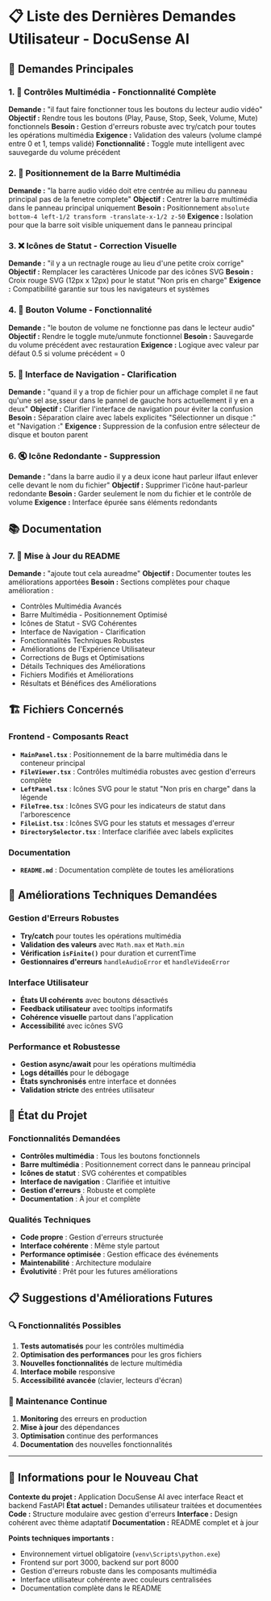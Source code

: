 # 📋 Liste des Dernières Demandes Utilisateur - DocuSense AI

## 🎯 **Demandes Principales**

### 1. **🎵 Contrôles Multimédia - Fonctionnalité Complète**
**Demande :** "il faut faire fonctionner tous les boutons du lecteur audio vidéo"
**Objectif :** Rendre tous les boutons (Play, Pause, Stop, Seek, Volume, Mute) fonctionnels
**Besoin :** Gestion d'erreurs robuste avec try/catch pour toutes les opérations multimédia
**Exigence :** Validation des valeurs (volume clampé entre 0 et 1, temps validé)
**Fonctionnalité :** Toggle mute intelligent avec sauvegarde du volume précédent

### 2. **🎯 Positionnement de la Barre Multimédia**
**Demande :** "la barre audio vidéo doit etre centrée au milieu du panneau principal pas de la fenetre complete"
**Objectif :** Centrer la barre multimédia dans le panneau principal uniquement
**Besoin :** Positionnement `absolute bottom-4 left-1/2 transform -translate-x-1/2 z-50`
**Exigence :** Isolation pour que la barre soit visible uniquement dans le panneau principal

### 3. **❌ Icônes de Statut - Correction Visuelle**
**Demande :** "il y a un rectnagle rouge au lieu d'une petite croix corrige"
**Objectif :** Remplacer les caractères Unicode par des icônes SVG
**Besoin :** Croix rouge SVG (12px x 12px) pour le statut "Non pris en charge"
**Exigence :** Compatibilité garantie sur tous les navigateurs et systèmes

### 4. **🔧 Bouton Volume - Fonctionnalité**
**Demande :** "le bouton de volume ne fonctionne pas dans le lecteur audio"
**Objectif :** Rendre le toggle mute/unmute fonctionnel
**Besoin :** Sauvegarde du volume précédent avec restauration
**Exigence :** Logique avec valeur par défaut 0.5 si volume précédent = 0

### 5. **🎨 Interface de Navigation - Clarification**
**Demande :** "quand il y a trop de fichier pour un affichage complet il ne faut qu'une sel ase,sseur dans le pannel de gauche hors actuellement il y en a deux"
**Objectif :** Clarifier l'interface de navigation pour éviter la confusion
**Besoin :** Séparation claire avec labels explicites "Sélectionner un disque :" et "Navigation :"
**Exigence :** Suppression de la confusion entre sélecteur de disque et bouton parent

### 6. **🔇 Icône Redondante - Suppression**
**Demande :** "dans la barre audio il y a deux icone haut parleur ilfaut enlever celle devant le nom du fichier"
**Objectif :** Supprimer l'icône haut-parleur redondante
**Besoin :** Garder seulement le nom du fichier et le contrôle de volume
**Exigence :** Interface épurée sans éléments redondants

## 📚 **Documentation**

### 7. **📖 Mise à Jour du README**
**Demande :** "ajoute tout cela aureadme"
**Objectif :** Documenter toutes les améliorations apportées
**Besoin :** Sections complètes pour chaque amélioration :
  - Contrôles Multimédia Avancés
  - Barre Multimédia - Positionnement Optimisé
  - Icônes de Statut - SVG Cohérentes
  - Interface de Navigation - Clarification
  - Fonctionnalités Techniques Robustes
  - Améliorations de l'Expérience Utilisateur
  - Corrections de Bugs et Optimisations
  - Détails Techniques des Améliorations
  - Fichiers Modifiés et Améliorations
  - Résultats et Bénéfices des Améliorations

## 🏗️ **Fichiers Concernés**

### **Frontend - Composants React**
- **`MainPanel.tsx`** : Positionnement de la barre multimédia dans le conteneur principal
- **`FileViewer.tsx`** : Contrôles multimédia robustes avec gestion d'erreurs complète
- **`LeftPanel.tsx`** : Icônes SVG pour le statut "Non pris en charge" dans la légende
- **`FileTree.tsx`** : Icônes SVG pour les indicateurs de statut dans l'arborescence
- **`FileList.tsx`** : Icônes SVG pour les statuts et messages d'erreur
- **`DirectorySelector.tsx`** : Interface clarifiée avec labels explicites

### **Documentation**
- **`README.md`** : Documentation complète de toutes les améliorations

## 🎯 **Améliorations Techniques Demandées**

### **Gestion d'Erreurs Robustes**
- **Try/catch** pour toutes les opérations multimédia
- **Validation des valeurs** avec `Math.max` et `Math.min`
- **Vérification `isFinite()`** pour duration et currentTime
- **Gestionnaires d'erreurs** `handleAudioError` et `handleVideoError`

### **Interface Utilisateur**
- **États UI cohérents** avec boutons désactivés
- **Feedback utilisateur** avec tooltips informatifs
- **Cohérence visuelle** partout dans l'application
- **Accessibilité** avec icônes SVG

### **Performance et Robustesse**
- **Gestion async/await** pour les opérations multimédia
- **Logs détaillés** pour le débogage
- **États synchronisés** entre interface et données
- **Validation stricte** des entrées utilisateur

## 🚀 **État du Projet**

### **Fonctionnalités Demandées**
- **Contrôles multimédia** : Tous les boutons fonctionnels
- **Barre multimédia** : Positionnement correct dans le panneau principal
- **Icônes de statut** : SVG cohérentes et compatibles
- **Interface de navigation** : Clarifiée et intuitive
- **Gestion d'erreurs** : Robuste et complète
- **Documentation** : À jour et complète

### **Qualités Techniques**
- **Code propre** : Gestion d'erreurs structurée
- **Interface cohérente** : Même style partout
- **Performance optimisée** : Gestion efficace des événements
- **Maintenabilité** : Architecture modulaire
- **Évolutivité** : Prêt pour les futures améliorations

## 📋 **Suggestions d'Améliorations Futures**

### **🔍 Fonctionnalités Possibles**
1. **Tests automatisés** pour les contrôles multimédia
2. **Optimisation des performances** pour les gros fichiers
3. **Nouvelles fonctionnalités** de lecture multimédia
4. **Interface mobile** responsive
5. **Accessibilité avancée** (clavier, lecteurs d'écran)

### **🐛 Maintenance Continue**
1. **Monitoring** des erreurs en production
2. **Mise à jour** des dépendances
3. **Optimisation** continue des performances
4. **Documentation** des nouvelles fonctionnalités

---

## 🎯 **Informations pour le Nouveau Chat**

**Contexte du projet :** Application DocuSense AI avec interface React et backend FastAPI
**État actuel :** Demandes utilisateur traitées et documentées
**Code :** Structure modulaire avec gestion d'erreurs
**Interface :** Design cohérent avec thème adaptatif
**Documentation :** README complet et à jour

**Points techniques importants :**
- Environnement virtuel obligatoire (`venv\Scripts\python.exe`)
- Frontend sur port 3000, backend sur port 8000
- Gestion d'erreurs robuste dans les composants multimédia
- Interface utilisateur cohérente avec couleurs centralisées
- Documentation complète dans le README 